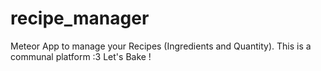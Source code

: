 # recipe_manager
Meteor App to manage your Recipes (Ingredients and Quantity). This is a communal platform  :3  Let's Bake !
